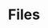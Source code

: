 ---
title: Files
subheading: Sync and publishing workflows
icon: folder
order: 2
pitch:
  - heading: Developer and Editor workflows united
    text: Developers work locally in your favourite environment and keep in sync with editors changing content on CloudCannon, all through the power of git.
    icon: image-post
  - heading: Git Sync
    text: Connect your GitHub or Bitbucket repository to CloudCannon. When there’s a commit, CloudCannon pulls in the latest code, builds your Jekyll site and makes it available to the CMS and Hosting. Changes made by editors on CloudCannon are also committed back to the repository.  
    icon: developer-activity
  - heading: Deploy Anywhere
    text: Need to host on your own servers? With outputs we commit the built static site to a branch in your repository so you can easily copy it over to any hosting you’d like.
    icon: maintenance
  - heading: Flexible publishing workflows
    text: Create your own staging workflow and approval process powered by git branching. 
    icon: version-control
---
